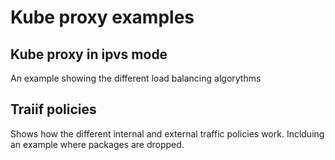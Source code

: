 # Kube proxy examples

## Kube proxy in ipvs mode
An example showing the different load balancing algorythms 

## Traiif policies
Shows how the different internal and external traffic policies work.
Inclduing an example where packages are dropped.
